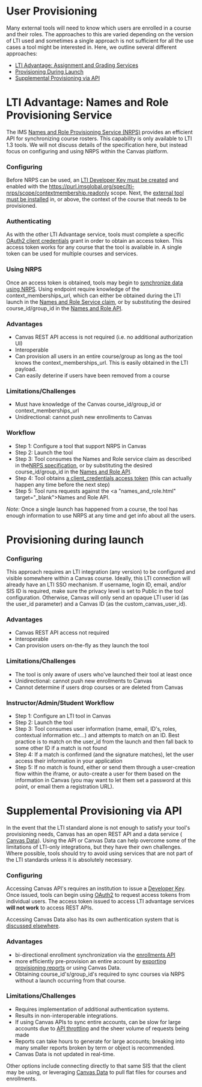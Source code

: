 User Provisioning
==============

Many external tools will need to know which users are enrolled in a course and their roles. The approaches to this are varied depending on the version of LTI used and sometimes a single approach is not sufficient for all the use cases a tool might be interested in. Here, we outline several different approaches:

- [LTI Advantage: Assignment and Grading Services](#lti-advantage)
- [Provisioning During Launch](#on-launch)
- [Supplemental Provisioning via API](#supplemental-provisioning)



<a name="lti-advantage"></a>
LTI Advantage: Names and Role Provisioning Service
==============

The IMS <a href="https://www.imsglobal.org/spec/lti-nrps/v2p0" target="_blank"> Names and Role Provisioning Service (NRPS)</a> provides an efficient API for synchronizing course rosters. This capability is only available to LTI 1.3 tools. We will not discuss details of the specification here, but instead focus on configuring and using NRPS within the Canvas platform.

### Configuring

Before NRPS can be used, an <a href="https://community.canvaslms.com/t5/Admin-Guide/How-do-I-configure-an-LTI-key-for-an-account/ta-p/140" target="_blank">LTI Developer Key must be created</a> and enabled with the https://purl.imsglobal.org/spec/lti-nrps/scope/contextmembership.readonly scope. Next, the <a href="https://community.canvaslms.com/t5/Admin-Guide/How-do-I-configure-an-external-app-for-an-account-using-a-client/ta-p/202" target="_blank"> external tool must be installed</a> in, or above, the context of the course that needs to be provisioned.

### Authenticating

As with the other LTI Advantage service, tools must complete a specific <a href="file.oauth.html#accessing-lti-advantage-services" target="_blank">OAuth2 client credentials</a> grant in order to obtain an access token. This access token works for any course that the tool is available in. A single token can be used for multiple courses and services.

### Using NRPS

Once an access token is obtained, tools may begin to <a href="names_and_role.html" target="_blank">synchronize data using NRPS</a>. Using endpoint require knowledge of the context_memberships_url, which can either be obtained during the LTI launch in the <a href=https://www.imsglobal.org/spec/lti-nrps/v2p0#lti-1-3-integration target="_blank">Names and Role Service claim</a>, or by substituting the desired course_id/group_id in the <a href="names_and_role.html" target="_blank">Names and Role API</a>.

### Advantages
- Canvas REST API access is not required (i.e. no additional authorization UI)
- Interoperable
- Can provision all users in an entire course/group as long as the tool knows the context_memberships_url. This is easily obtained in the LTI payload.
- Can easily deterine if users have been removed from a course

### Limitations/Challenges
- Must have knowledge of the Canvas course_id/group_id or context_memberships_url
- Unidirectional: cannot push new enrollments to Canvas

### Workflow
- Step 1: Configure a tool that support NRPS in Canvas
- Step 2: Launch the tool
- Step 3: Tool consumes the Names and Role service claim as described in the<a href="https://www.imsglobal.org/spec/lti-nrps/v2p0#lti-1-3-integration" target="blank">NRPS specification</a>, or by substituting the desired course_id/group_id in the <a href="names_and_role.html" target="_blank">Names and Role API</a>.
- Step 4: Tool obtains <a href="file.oauth.html#accessing-lti-advantage-services" target="_blank">a client_credentials access token</a> (this can actually happen any time before the next step)
- Step 5: Tool runs requests against the <a "names_and_role.html" target="_blank">Names and Role API</a>.

*Note:* Once a single launch has happened from a course, the tool has enough information to use NRPS at any time and get info about all the users.

<a name="on-launch"></a>
Provisioning during launch
==============

### Configuring
This approach requires an LTI integration (any version) to be configured and visible somewhere within a Canvas course. Ideally, this LTI connection will already have an LTI SSO mechanism. If username, login ID, email, and/or SIS ID is required, make sure the privacy level is set to Public in the tool configuration. Otherwise, Canvas will only send an opaque LTI user id (as the user_id parameter) and a Canvas ID (as the custom_canvas_user_id).

### Advantages
- Canvas REST API access not required
- Interoperable
- Can provision users on-the-fly as they launch the tool

### Limitations/Challenges
- The tool is only aware of users who've launched their tool at least once
- Unidirectional: cannot push new enrollments to Canvas
- Cannot determine if users drop courses or are deleted from Canvas

### Instructor/Admin/Student Workflow
- Step 1: Configure an LTI tool in Canvas
- Step 2: Launch the tool
- Step 3: Tool consumes user information (name, email, ID's, roles, contextual information etc...) and attempts to match on an ID. Best practice is to match on the user_id from the launch and then fall back to some other ID if a match is not found
- Step 4: If a match is confirmed (and the signature matches), let the user access their information in your application
- Step 5: If no match is found, either or send them through a user-creation flow within the iframe, or auto-create a user for them based on the information in Canvas (you may want to let them set a password at this point, or email them a registration URL).

<a name="supplemental-provisioning"></a>
Supplemental Provisioning via API
==============

In the event that the LTI standard alone is not enough to satisfy your tool's provisioning needs, Canvas has an open REST API and a data service (<a href="https://community.canvaslms.com/t5/Admin-Guide/What-is-Canvas-Data-Services/ta-p/142" target="blank"> Canvas Data</a>). Using the API or Canvas Data can help overcome some of the limitations of LTI-only integrations, but they have their own challenges. Where possible, tools should try to avoid using services that are not part of the LTI standards unless it is absolutely necessary.

### Configuring
Accessing Canvas API's requires an institution to issue a <a href="file.developer_keys.html" target="_blank">Developer Key</a>. Once issued, tools can begin using <a href="file.oauth.html#accessing-canvas-api" target="_blank">OAuth2</a> to request access tokens from individual users. The access token issued to access LTI advantage services **will not work** to access REST APIs.

Accessing Canvas Data also has its own authentication system that is <a href="https://community.canvaslms.com/t5/Admin-Guide/What-is-Canvas-Data-Services/ta-p/142" target="blank">discussed elsewhere</a>.

### Advantages
- bi-directional enrollment synchronization via the <a href="enrollments.html" target="blank">enrollments API</a>
- more efficiently pre-provision an entire account by <a href="account_reports.html" target="_blank"> exporting provisioning reports</a> or using Canvas Data.
- Obtaining course_id's/group_id's required to sync courses via NRPS without a launch occurring from that course.

### Limitations/Challenges
- Requires implementation of additional authentication systems.
- Results in non-interoperable integrations.
- If using Canvas APIs to sync entire accounts, can be slow for large accounts due to <a href="file.throttling.html" target="_blank">API throttling</a> and the sheer volume of requests being made
- Reports can take hours to generate for large accounts; breaking into many smaller reports broken by term or object is recommended.
- Canvas Data is not updated in real-time.


Other options include connecting directly to that same SIS that the client may be using, or leveraging <a href="https://community.canvaslms.com/t5/Admin-Guide/What-is-Canvas-Data-Services/ta-p/142" target="_blank"> Canvas Data</a> to pull flat files for courses and enrollments.
